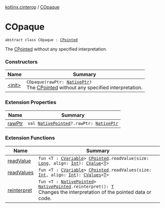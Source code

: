[kotlinx.cinterop](../index.md) / [COpaque](./index.md)

# COpaque

`abstract class COpaque : `[`CPointed`](../-c-pointed/index.md)

The [CPointed](../-c-pointed/index.md) without any specified interpretation.

### Constructors

| Name | Summary |
|---|---|
| [&lt;init&gt;](-init-.md) | `COpaque(rawPtr: `[`NativePtr`](../-native-ptr.md)`)`<br>The [CPointed](../-c-pointed/index.md) without any specified interpretation. |

### Extension Properties

| Name | Summary |
|---|---|
| [rawPtr](../raw-ptr.md) | `val `[`NativePointed`](../-native-pointed/index.md)`?.rawPtr: `[`NativePtr`](../-native-ptr.md) |

### Extension Functions

| Name | Summary |
|---|---|
| [readValue](../read-value.md) | `fun <T : `[`CVariable`](../-c-variable/index.md)`> `[`CPointed`](../-c-pointed/index.md)`.readValue(size: `[`Long`](https://kotlinlang.org/api/latest/jvm/stdlib/kotlin/-long/index.html)`, align: `[`Int`](https://kotlinlang.org/api/latest/jvm/stdlib/kotlin/-int/index.html)`): `[`CValue`](../-c-value/index.md)`<`[`T`](../read-value.md#T)`>` |
| [readValues](../read-values.md) | `fun <T : `[`CVariable`](../-c-variable/index.md)`> `[`CPointed`](../-c-pointed/index.md)`.readValues(size: `[`Int`](https://kotlinlang.org/api/latest/jvm/stdlib/kotlin/-int/index.html)`, align: `[`Int`](https://kotlinlang.org/api/latest/jvm/stdlib/kotlin/-int/index.html)`): `[`CValues`](../-c-values/index.md)`<`[`T`](../read-values.md#T)`>` |
| [reinterpret](../reinterpret.md) | `fun <T : `[`NativePointed`](../-native-pointed/index.md)`> `[`NativePointed`](../-native-pointed/index.md)`.reinterpret(): `[`T`](../reinterpret.md#T)<br>Changes the interpretation of the pointed data or code. |
